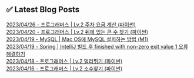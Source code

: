 
## ✅ Latest Blog Posts

[2023/04/26 - 프로그래머스 | Lv.2 주차 요금 계산 (파이썬)](https://un-lazy-midnight.tistory.com/82) <br/>
[2023/04/20 - 프로그래머스 | Lv.2 뒤에 있는 큰 수 찾기 (파이썬)](https://un-lazy-midnight.tistory.com/81) <br/>
[2023/04/19 - MySQL | Mac OS에 MySQL 설치하는 방법 (M1)](https://un-lazy-midnight.tistory.com/80) <br/>
[2023/04/19 - Spring | IntelliJ 빌드 후 finished with non-zero exit value 1 오류 해결하기](https://un-lazy-midnight.tistory.com/79) <br/>
[2023/04/18 - 프로그래머스 | Lv.2 멀리뛰기 (파이썬)](https://un-lazy-midnight.tistory.com/78) <br/>
[2023/04/16 - 프로그래머스 | Lv.2 소수찾기 (파이썬)](https://un-lazy-midnight.tistory.com/77) <br/>
